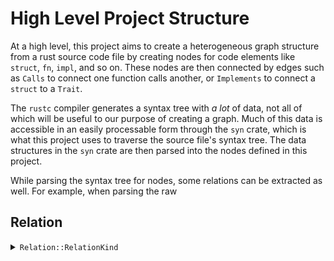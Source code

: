 # High Level Project Structure

At a high level, this project aims to create a heterogeneous graph structure
from a rust source code file by creating nodes for code elements like `struct`,
`fn`, `impl`, and so on. These nodes are then connected by edges such as
`Calls` to connect one function calls another, or `Implements` to connect a
`struct` to a `Trait`.

The `rustc` compiler generates a syntax tree with *a lot* of data, not all of
which will be useful to our purpose of creating a graph. Much of this data is
accessible in an easily processable form through the `syn` crate, which is what
this project uses to traverse the source file's syntax tree. The data
structures in the `syn` crate are then parsed into the nodes defined in this
project.

While parsing the syntax tree for nodes, some relations can be extracted as
well. For example, when parsing the raw

## Relation

<details>
  <summary><code>Relation::RelationKind</code></summary>

```rust,no_run,noplayground
{{#include ../../../src/parser.rs:Relation}}
}
```

</details>
